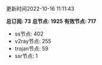 更新时间2022-10-16 11:11:43

**总订阅: 73**
**总节点: 1925**
**有效节点: 717**
- ss节点: 402
- v2ray节点: 255
- trojan节点: 59
- ssr节点: 1

